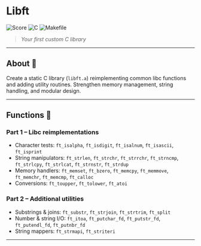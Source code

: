 # Libft

![Score](https://img.shields.io/badge/Score-100%2F100-lightgrey) ![C](https://img.shields.io/badge/C-96.4%25-lightgrey) ![Makefile](https://img.shields.io/badge/Makefile-3.6%25-lightgrey) 


> *Your first custom C library*

---

## About 📌

Create a static C library (`libft.a`) reimplementing common libc functions and adding utility routines. Strengthen memory management, string handling, and modular design.

---

## Functions 🔧

### Part 1 – Libc reimplementations

* Character tests: `ft_isalpha`, `ft_isdigit`, `ft_isalnum`, `ft_isascii`, `ft_isprint`
* String manipulators: `ft_strlen`, `ft_strchr`, `ft_strrchr`, `ft_strncmp`, `ft_strlcpy`, `ft_strlcat`, `ft_strnstr`, `ft_strdup`
* Memory handlers: `ft_memset`, `ft_bzero`, `ft_memcpy`, `ft_memmove`, `ft_memchr`, `ft_memcmp`, `ft_calloc`
* Conversions: `ft_toupper`, `ft_tolower`, `ft_atoi`

### Part 2 – Additional utilities

* Substrings & joins: `ft_substr`, `ft_strjoin`, `ft_strtrim`, `ft_split`
* Number & string I/O: `ft_itoa`, `ft_putchar_fd`, `ft_putstr_fd`, `ft_putendl_fd`, `ft_putnbr_fd`
* String mappers: `ft_strmapi`, `ft_striteri`

---

